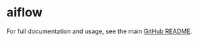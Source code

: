 # aiflow

For full documentation and usage, see the main [GitHub README](https://github.com/jrandolf/aiflow#readme).
